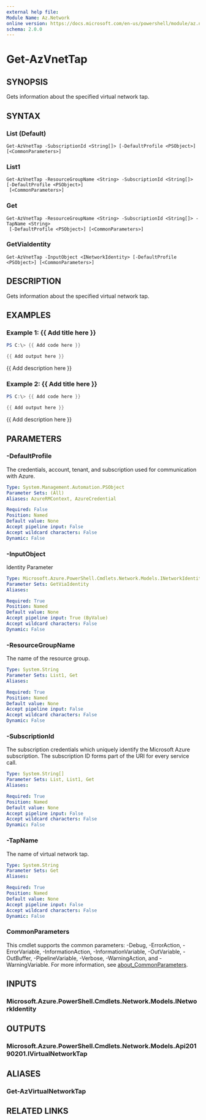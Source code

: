 ```yaml
---
external help file:
Module Name: Az.Network
online version: https://docs.microsoft.com/en-us/powershell/module/az.network/get-azvnettap
schema: 2.0.0
---
```


# Get-AzVnetTap

## SYNOPSIS
Gets information about the specified virtual network tap.

## SYNTAX

### List (Default)
```
Get-AzVnetTap -SubscriptionId <String[]> [-DefaultProfile <PSObject>] [<CommonParameters>]
```

### List1
```
Get-AzVnetTap -ResourceGroupName <String> -SubscriptionId <String[]> [-DefaultProfile <PSObject>]
 [<CommonParameters>]
```

### Get
```
Get-AzVnetTap -ResourceGroupName <String> -SubscriptionId <String[]> -TapName <String>
 [-DefaultProfile <PSObject>] [<CommonParameters>]
```

### GetViaIdentity
```
Get-AzVnetTap -InputObject <INetworkIdentity> [-DefaultProfile <PSObject>] [<CommonParameters>]
```

## DESCRIPTION
Gets information about the specified virtual network tap.

## EXAMPLES

### Example 1: {{ Add title here }}
```powershell
PS C:\> {{ Add code here }}

{{ Add output here }}
```

{{ Add description here }}

### Example 2: {{ Add title here }}
```powershell
PS C:\> {{ Add code here }}

{{ Add output here }}
```

{{ Add description here }}

## PARAMETERS

### -DefaultProfile
The credentials, account, tenant, and subscription used for communication with Azure.

```yaml
Type: System.Management.Automation.PSObject
Parameter Sets: (All)
Aliases: AzureRMContext, AzureCredential

Required: False
Position: Named
Default value: None
Accept pipeline input: False
Accept wildcard characters: False
Dynamic: False
```

### -InputObject
Identity Parameter

```yaml
Type: Microsoft.Azure.PowerShell.Cmdlets.Network.Models.INetworkIdentity
Parameter Sets: GetViaIdentity
Aliases:

Required: True
Position: Named
Default value: None
Accept pipeline input: True (ByValue)
Accept wildcard characters: False
Dynamic: False
```

### -ResourceGroupName
The name of the resource group.

```yaml
Type: System.String
Parameter Sets: List1, Get
Aliases:

Required: True
Position: Named
Default value: None
Accept pipeline input: False
Accept wildcard characters: False
Dynamic: False
```

### -SubscriptionId
The subscription credentials which uniquely identify the Microsoft Azure subscription.
The subscription ID forms part of the URI for every service call.

```yaml
Type: System.String[]
Parameter Sets: List, List1, Get
Aliases:

Required: True
Position: Named
Default value: None
Accept pipeline input: False
Accept wildcard characters: False
Dynamic: False
```

### -TapName
The name of virtual network tap.

```yaml
Type: System.String
Parameter Sets: Get
Aliases:

Required: True
Position: Named
Default value: None
Accept pipeline input: False
Accept wildcard characters: False
Dynamic: False
```

### CommonParameters
This cmdlet supports the common parameters: -Debug, -ErrorAction, -ErrorVariable, -InformationAction, -InformationVariable, -OutVariable, -OutBuffer, -PipelineVariable, -Verbose, -WarningAction, and -WarningVariable. For more information, see [about_CommonParameters](http://go.microsoft.com/fwlink/?LinkID=113216).

## INPUTS

### Microsoft.Azure.PowerShell.Cmdlets.Network.Models.INetworkIdentity

## OUTPUTS

### Microsoft.Azure.PowerShell.Cmdlets.Network.Models.Api20190201.IVirtualNetworkTap

## ALIASES

### Get-AzVirtualNetworkTap

## RELATED LINKS

